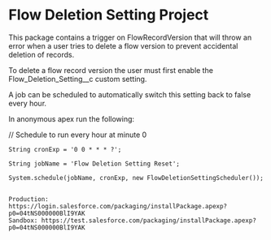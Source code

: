 # Flow Deletion Setting Project

This package contains a trigger on FlowRecordVersion that will throw an error when a user tries to delete a flow version to prevent accidental deletion of records.

To delete a flow record version the user must first enable the Flow_Deletion_Setting__c custom setting. 

A job can be scheduled to automatically switch this setting back to false every hour.

In anonymous apex run the following:

// Schedule to run every hour at minute 0

    String cronExp = '0 0 * * * ?';

    String jobName = 'Flow Deletion Setting Reset';

    System.schedule(jobName, cronExp, new FlowDeletionSettingScheduler());


    Production: https://login.salesforce.com/packaging/installPackage.apexp?p0=04tNS000000BlI9YAK
    Sandbox: https://test.salesforce.com/packaging/installPackage.apexp?p0=04tNS000000BlI9YAK
